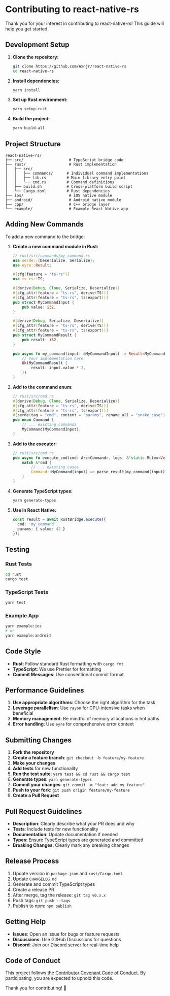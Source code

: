 # Contributing to react-native-rs

Thank you for your interest in contributing to react-native-rs! This guide will help you get started.

## Development Setup

1. **Clone the repository:**
   ```bash
   git clone https://github.com/Axnjr/react-native-rs
   cd react-native-rs
   ```

2. **Install dependencies:**
   ```bash
   yarn install
   ```

3. **Set up Rust environment:**
   ```bash
   yarn setup-rust
   ```

4. **Build the project:**
   ```bash
   yarn build-all
   ```

## Project Structure

```
react-native-rs/
├── src/                    # TypeScript bridge code
├── rust/                   # Rust implementation
│   ├── src/
│   │   ├── commands/      # Individual command implementations
│   │   ├── lib.rs         # Main library entry point
│   │   └── cmd.rs         # Command definitions
│   ├── build.sh           # Cross-platform build script
│   └── Cargo.toml         # Rust dependencies
├── ios/                    # iOS native module
├── android/                # Android native module
├── cpp/                    # C++ bridge layer
└── example/                # Example React Native app
```

## Adding New Commands

To add a new command to the bridge:

1. **Create a new command module in Rust:**
   ```rust
   // rust/src/commands/my_command.rs
   use serde::{Deserialize, Serialize};
   use eyre::Result;
   
   #[cfg(feature = "ts-rs")]
   use ts_rs::TS;
   
   #[derive(Debug, Clone, Serialize, Deserialize)]
   #[cfg_attr(feature = "ts-rs", derive(TS))]
   #[cfg_attr(feature = "ts-rs", ts(export))]
   pub struct MyCommandInput {
       pub value: i32,
   }
   
   #[derive(Debug, Serialize, Deserialize)]
   #[cfg_attr(feature = "ts-rs", derive(TS))]
   #[cfg_attr(feature = "ts-rs", ts(export))]
   pub struct MyCommandResult {
       pub result: i32,
   }
   
   pub async fn my_command(input: &MyCommandInput) -> Result<MyCommandResult> {
       // Your implementation here
       Ok(MyCommandResult {
           result: input.value * 2,
       })
   }
   ```

2. **Add to the command enum:**
   ```rust
   // rust/src/cmd.rs
   #[derive(Debug, Clone, Serialize, Deserialize)]
   #[cfg_attr(feature = "ts-rs", derive(TS))]
   #[cfg_attr(feature = "ts-rs", ts(export))]
   #[serde(tag = "cmd", content = "params", rename_all = "snake_case")]
   pub enum Command {
       // ... existing commands
       MyCommand(MyCommandInput),
   }
   ```

3. **Add to the executor:**
   ```rust
   // rust/src/cmd.rs
   pub async fn execute_cmd(cmd: Arc<Command>, logs: &'static Mutex<Vec<String>>) -> Result<String, eyre::Error> {
       match &*cmd {
           // ... existing cases
           Command::MyCommand(input) => parse_result(my_command(input).await?),
       }
   }
   ```

4. **Generate TypeScript types:**
   ```bash
   yarn generate-types
   ```

5. **Use in React Native:**
   ```typescript
   const result = await RustBridge.execute({
     cmd: 'my_command',
     params: { value: 42 }
   });
   ```

## Testing

### Rust Tests
```bash
cd rust
cargo test
```

### TypeScript Tests
```bash
yarn test
```

### Example App
```bash
yarn example:ios
# or
yarn example:android
```

## Code Style

- **Rust**: Follow standard Rust formatting with `cargo fmt`
- **TypeScript**: We use Prettier for formatting
- **Commit Messages**: Use conventional commit format

## Performance Guidelines

1. **Use appropriate algorithms**: Choose the right algorithm for the task
2. **Leverage parallelism**: Use `rayon` for CPU-intensive tasks when beneficial
3. **Memory management**: Be mindful of memory allocations in hot paths
4. **Error handling**: Use `eyre` for comprehensive error context

## Submitting Changes

1. **Fork the repository**
2. **Create a feature branch**: `git checkout -b feature/my-feature`
3. **Make your changes**
4. **Add tests** for new functionality
5. **Run the test suite**: `yarn test && cd rust && cargo test`
6. **Generate types**: `yarn generate-types`
7. **Commit your changes**: `git commit -m "feat: add my feature"`
8. **Push to your fork**: `git push origin feature/my-feature`
9. **Create a Pull Request**

## Pull Request Guidelines

- **Description**: Clearly describe what your PR does and why
- **Tests**: Include tests for new functionality
- **Documentation**: Update documentation if needed
- **Types**: Ensure TypeScript types are generated and committed
- **Breaking Changes**: Clearly mark any breaking changes

## Release Process

1. Update version in `package.json` and `rust/Cargo.toml`
2. Update `CHANGELOG.md`
3. Generate and commit TypeScript types
4. Create a release PR
5. After merge, tag the release: `git tag v0.x.x`
6. Push tags: `git push --tags`
7. Publish to npm: `npm publish`

## Getting Help

- **Issues**: Open an issue for bugs or feature requests
- **Discussions**: Use GitHub Discussions for questions
- **Discord**: Join our Discord server for real-time help

## Code of Conduct

This project follows the [Contributor Covenant Code of Conduct](CODE_OF_CONDUCT.md). By participating, you are expected to uphold this code.

Thank you for contributing! 🚀

